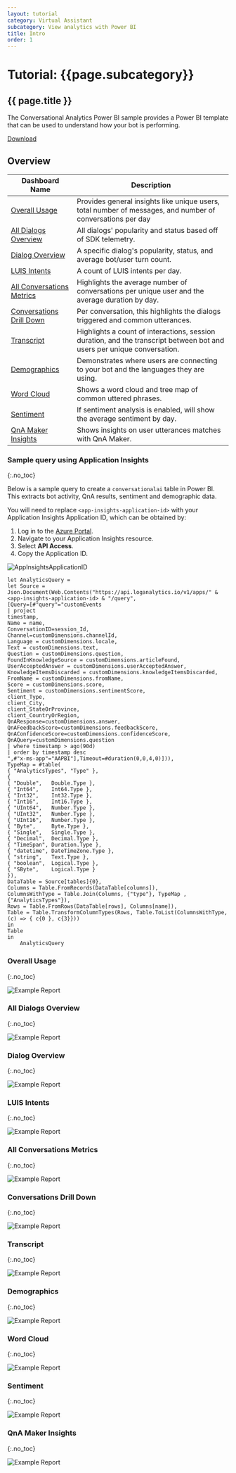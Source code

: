 ```yaml
---
layout: tutorial
category: Virtual Assistant
subcategory: View analytics with Power BI
title: Intro
order: 1
---
```


# Tutorial: {{page.subcategory}}

## {{ page.title }}
The Conversational Analytics Power BI sample provides a Power BI template that can be used to understand how your bot is performing.

<div>
<a href="{{site.baseurl}}/assets/analytics/ConversationalAnalyticsSample_4_6_1.pbit" class="btn btn-primary">Download</a>
</div>

## Overview

|Dashboard Name|Description|
|-|-|
|[Overall Usage](#overall-usage)| Provides general insights like unique users, total number of messages, and number of conversations per day|
|[All Dialogs Overview](#all-dialogs-overview)| All dialogs' popularity and status based off of SDK telemetry.|
|[Dialog Overview](#dialog-overview)| A specific dialog's popularity, status,  and average bot/user turn count.|
|[LUIS Intents](#luis-intents)| A count of LUIS intents per day.|
|[All Conversations Metrics](#all-conversations-metrics)| Highlights the average number of conversations per unique user and the average duration by day.|
|[Conversations Drill Down](#conversations-drill-down)| Per conversation, this highlights the dialogs triggered and common utterances.|
|[Transcript](#transcript)| Highlights a count of interactions, session duration, and the transcript between bot and users per unique conversation.|
|[Demographics](#demographics)| Demonstrates where users are connecting to your bot and the languages they are using.|
|[Word Cloud](#word-cloud)| Shows a word cloud and tree map of common uttered phrases.|
|[Sentiment](#sentiment)| If sentiment analysis is enabled, will show the average sentiment by day.|
|[QnA Maker Insights](#qna-maker-insights)| Shows insights on user utterances matches with QnA Maker. |

### Sample query using Application Insights
{:.no_toc}

Below is a sample query to create a `conversationalai` table in Power BI. This extracts bot activity, QnA results, sentiment and demographic data.

You will need to replace `<app-insights-application-id>` with your Application Insights Application ID, which can be obtained by:

1. Log in to the [Azure Portal](https://portal.azure.com/).
2. Navigate to your Application Insights resource.
3. Select **API Access**.
4. Copy the Application ID.

![AppInsightsApplicationID]({{site.baseurl}}/assets/images/appinsightsapplicationid.png)

```
let AnalyticsQuery =
let Source = Json.Document(Web.Contents("https://api.loganalytics.io/v1/apps/" & <app-insights-application-id> & "/query",
[Query=[#"query"="customEvents
| project
timestamp,
Name = name,
ConversationID=session_Id,
Channel=customDimensions.channelId,
Language = customDimensions.locale,
Text = customDimensions.text,
Question = customDimensions.question,
FoundInKnowledgeSource = customDimensions.articleFound,
UserAcceptedAnswer = customDimensions.userAcceptedAnswer,
KnowledgeItemsDiscarded = customDimensions.knowledgeItemsDiscarded,
FromName = customDimensions.fromName,
Score = customDimensions.score,
Sentiment = customDimensions.sentimentScore,
client_Type,
client_City,
client_StateOrProvince,
client_CountryOrRegion,
QnAResponse=customDimensions.answer,
QnAFeedbackScore=customDimensions.feedbackScore,
QnAConfidenceScore=customDimensions.confidenceScore,
QnAQuery=customDimensions.question
| where timestamp > ago(90d)
| order by timestamp desc  
",#"x-ms-app"="AAPBI"],Timeout=#duration(0,0,4,0)])),
TypeMap = #table(
{ "AnalyticsTypes", "Type" },
{
{ "Double",   Double.Type },
{ "Int64",    Int64.Type },
{ "Int32",    Int32.Type },
{ "Int16",    Int16.Type },
{ "UInt64",   Number.Type },
{ "UInt32",   Number.Type },
{ "UInt16",   Number.Type },
{ "Byte",     Byte.Type },
{ "Single",   Single.Type },
{ "Decimal",  Decimal.Type },
{ "TimeSpan", Duration.Type },
{ "datetime", DateTimeZone.Type },
{ "string",   Text.Type },
{ "boolean",  Logical.Type },
{ "SByte",    Logical.Type }
}),
DataTable = Source[tables]{0},
Columns = Table.FromRecords(DataTable[columns]),
ColumnsWithType = Table.Join(Columns, {"type"}, TypeMap , {"AnalyticsTypes"}),
Rows = Table.FromRows(DataTable[rows], Columns[name]),
Table = Table.TransformColumnTypes(Rows, Table.ToList(ColumnsWithType, (c) => { c{0 }, c{3}}))
in
Table
in
    AnalyticsQuery
```

### Overall Usage
{:.no_toc}

![Example Report]({{site.baseurl}}/assets/images/powerbi-conversationanalytics-overall.png)

### All Dialogs Overview
{:.no_toc}

![Example Report]({{site.baseurl}}/assets/images/powerbi-conversationanalytics-alldialogsoverview.png)

### Dialog Overview
{:.no_toc}

![Example Report]({{site.baseurl}}/assets/images/powerbi-conversationanalytics-dialogoverview.png)

### LUIS Intents
{:.no_toc}

![Example Report]({{site.baseurl}}/assets/images/powerbi-conversationanalytics-luisintents.png)

### All Conversations Metrics
{:.no_toc}

![Example Report]({{site.baseurl}}/assets/images/powerbi-conversationanalytics-allconversationsmetrics.png)

### Conversations Drill Down
{:.no_toc}

![Example Report]({{site.baseurl}}/assets/images/powerbi-conversationanalytics-conversationsdrilldown.png)

### Transcript
{:.no_toc}

![Example Report]({{site.baseurl}}/assets/images/powerbi-conversationanalytics-transcript.png)

### Demographics
{:.no_toc}

![Example Report]({{site.baseurl}}/assets/images/powerbi-conversationanalytics-demographics.png)

### Word Cloud
{:.no_toc}

![Example Report]({{site.baseurl}}/assets/images/powerbi-conversationanalytics-wordcloud.png)

### Sentiment
{:.no_toc}

![Example Report]({{site.baseurl}}/assets/images/powerbi-conversationanalytics-sentimentanalysis.png)

### QnA Maker Insights
{:.no_toc}

![Example Report]({{site.baseurl}}/assets/images/powerbi-conversationanalytics-qnamakerinsights.png)
